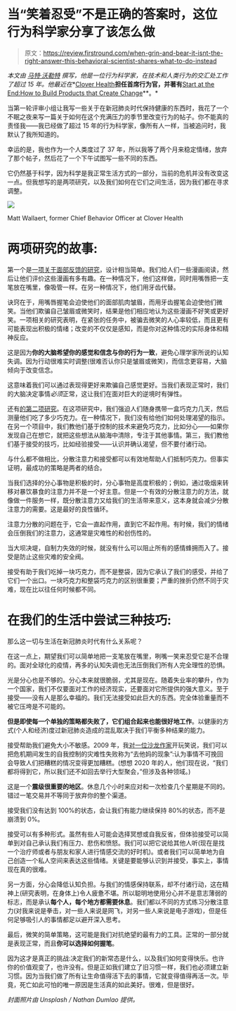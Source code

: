 # 当“笑着忍受”不是正确的答案时，这位行为科学家分享了该怎么做

> 原文：<https://review.firstround.com/when-grin-and-bear-it-isnt-the-right-answer-this-behavioral-scientist-shares-what-to-do-instead>

*本文由* *[马特·沃勒特](https://twitter.com/mattwallaert "null")* *撰写，他是一位行为科学家，在技术和人类行为的交汇处工作了超过 15 年。他最近在**[Clover Health](https://www.cloverhealth.com/en/ "null")**担任首席行为官，并著有**[Start at the End:How to Build Products that Create Change](https://www.amazon.com/Start-End-Products-Create-Change/dp/0525534423 "null")**。*

当第一轮评审小组让我写一些关于在新冠肺炎时代保持健康的东西时，我花了一个不眠之夜来写一篇关于如何在这个充满压力的季节里改变行为的帖子。你不能真的责怪我——我已经做了超过 15 年的行为科学家，像所有人一样，当被追问时，我默认了我所知道的。

幸运的是，我也作为一个人类度过了 37 年，所以我等了两个月来稳定情绪，放弃了那个帖子，然后花了一个下午试图写一些不同的东西。

它仍然基于科学，因为科学是我正常生活方式的一部分，当前的危机并没有改变这一点。但我想写的是两项研究，以及我们如何在它们之间生活，因为我们都在寻求调整。

![](img/d31166e24157cab0b24b9e2a5478b6f9.png)

Matt Wallaert, former Chief Behavior Officer at Clover Health

# 两项研究的故事:

第一个是[一项关于面部反馈的研究](https://psycnet.apa.org/doiLanding?doi=10.1037%2F0022-3514.54.5.768 "null")，设计相当简单。我们给人们一些漫画阅读，然后让他们评价这些漫画有多有趣。在一种情况下，他们这样做，同时用嘴唇把一支笔放在嘴里，像吸管一样。在另一种情况下，他们用牙齿代替。

诀窍在于，用嘴唇握笔会迫使他们的面部肌肉皱眉，而用牙齿握笔会迫使他们微笑。当他们欺骗自己皱眉或微笑时，结果是他们相应地认为这些漫画不好笑或更好笑。一项相关的研究表明，在紧张的任务中，被骗去微笑的人心率较低，而且更有可能表现出积极的情绪；改变的不仅仅是感知，而是你对这种情况的实际身体和精神反应。

这是因为**你的大脑希望你的感觉和信念与你的行为一致**，避免心理学家所说的认知失调。因为行动很难实时调整(很难否认你只是皱眉或微笑)，而信念更容易，大脑倾向于改变信念。

这意味着我们可以通过表现得更好来欺骗自己感觉更好。当我们表现正常时，我们的大脑决定事情*必须*正常，这让我们在面对巨大的逆境时有弹性。

还有[的第二项研究](https://www.ncbi.nlm.nih.gov/pubmed/17544361 "null")。在这项研究中，我们强迫人们随身携带一盒巧克力几天，然后测量他们吃了多少巧克力。在一种情况下，我们没有给他们如何处理渴望的指示。在另一个项目中，我们教他们基于控制的技术来避免巧克力，比如分心——如果你发现自己在想它，就把这些想法从脑海中清除，专注于其他事情。第三，我们教他们基于接受的技巧，比如经验接受——认识并确认渴望，但不要付诸行动。

与什么都不做相比，分散注意力和接受都可以有效地帮助人们抵制巧克力。但事实证明，最成功的策略是两者的结合。

当我们选择的分心事物是积极的时，分心事物是高度积极的；例如，通过吸烟来转移对暴饮暴食的注意力并不是一个好主意。但是一个有效的分散注意力的方法，就像做一件服务一样，既分散注意力又给我们的生活带来意义，这本身就会减少分散注意力的需要。这是最好的良性循环。

注意力分散的问题在于，它会一直起作用，直到它不起作用。有时候，我们的情绪会压倒我们的注意力，这通常是灾难性的和创伤性的。

当大坝决堤，自制力失效的时候，就没有什么可以阻止所有的感情蜂拥而入了。接受是防止这些灾难的安全阀。

接受有助于我们吃掉一块巧克力，而不是整袋，因为它承认了我们的感受，并给了它们一个出口。一块巧克力和整袋巧克力的区别很重要；严重的挫折仍然不同于灾难，现在比以往任何时候都不同。

# 在我们的生活中尝试三种技巧:

那么这一切与生活在新冠肺炎时代有什么关系呢？

在这一点上，期望我们可以简单地把一支笔放在嘴里，咧嘴一笑来忍受它是不合理的。面对全球化的疫情，再多的认知失调也无法压倒我们所有人完全理性的恐惧。

光是分心也是不够的。分心本来就很脆弱，尤其是现在。随着失业率的攀升，作为一个国家，我们不仅要面对工作的经济现实，还要面对它所提供的强大意义。至于接受——没有人是那么幸福的。我们无法接受如此巨大的东西。完全体验重量而不被它压垮是不可能的。

**但是即使每一个单独的策略都失败了，它们组合起来也能很好地工作**。以健康的方式(个人和经济)度过新冠肺炎造成的混乱取决于我们平衡多种结果的能力。

接受帮助我们避免大小不敏感。2009 年，我[对一位沙龙作家](http://www.robertlanham.com/2009/04/the_fuck_it_phenomenon.html "null")开玩笑说，我们可以把危机期间发生的自我控制的灾难性失败称为“去他妈的现象”:认为事情不可挽回会导致人们把糟糕的情况变得更加糟糕。(想想 2020 年的人，他们现在说，“我们都将得到它，所以我们还不如回去举行大型聚会，”但涉及各种领域。)

这是一个**震级很重要的地区**。休息几个小时来应对和一次检查几个星期是不同的。错过一笔交易并不等同于放弃你的整个渠道。

接受我们没有达到 100%的状态，会让我们有能力继续保持 80%的状态，而不是崩溃到 0%。

接受可以有多种形式。虽然有些人可能会选择冥想或自我反省，但体验接受可以简单到对自己承认我们有压力、悲伤和愤怒。我们可以把它说给其他人听(现在是找一个治疗师或者与朋友和家人进行情感交流的好时机)。或者我们可以简单地为自己创造一个私人空间来表达这些情绪。关键是要能够认识到并接受，事实上，事情现在真的很难。

另一方面，分心会降低认知负担。与我们的情感保持联系，却不付诸行动，这在精神上(研究表明，在身体上)令人疲惫不堪。所以聪明地使用分心并不是意志薄弱的标志，而是承认**每个人，每个地方都需要休息**。我们都以不同的方式练习分散注意力(对我来说是拳击，对一些人来说是网飞，对另一些人来说是电子游戏)，但是任何足够吸引人的事情都足以避开深入思考。

最后，微笑的简单策略，这可能是我们对抗绝望的最有力的工具。正常的一部分就是表现正常，而且**你可以选择如何握笔**。

因为这才是真正的挑战:决定我们的新常态是什么，以及我们如何变得快乐。也许你的价值观变了，也许没有。但是正如我们建立了旧习惯一样，我们也必须建立新习惯。因为当我们做了所有让生命值得活下去的事情，它就变得值得再活一次。毕竟，死亡如此可怕的唯一原因是生活真的如此美好。很难，但是很好。

*封面照片由 Unsplash / Nathan Dumlao 提供。*